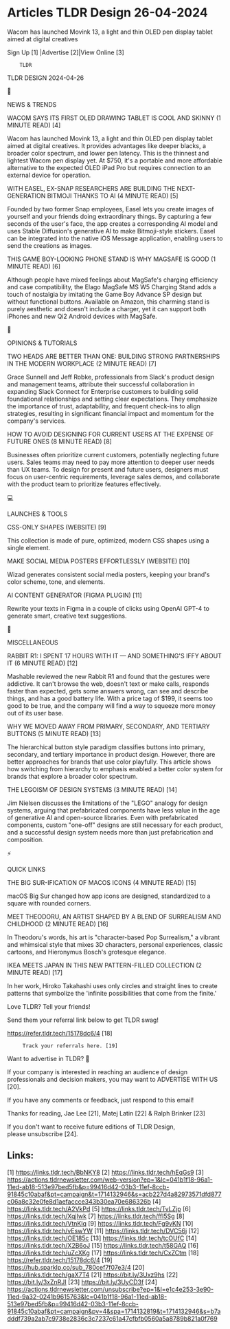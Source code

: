 # Articles TLDR Design 26-04-2024

Wacom has launched Movink 13, a light and thin OLED pen display tablet
aimed at digital creatives  

 Sign Up [1] |Advertise [2]|View Online [3] 

		TLDR 

TLDR DESIGN 2024-04-26

📱 

NEWS & TRENDS

 WACOM SAYS ITS FIRST OLED DRAWING TABLET IS COOL AND SKINNY (1 MINUTE
READ) [4] 

 Wacom has launched Movink 13, a light and thin OLED pen display
tablet aimed at digital creatives. It provides advantages like deeper
blacks, a broader color spectrum, and lower pen latency. This is the
thinnest and lightest Wacom pen display yet. At $750, it's a portable
and more affordable alternative to the expected OLED iPad Pro but
requires connection to an external device for operation. 

 WITH EASEL, EX-SNAP RESEARCHERS ARE BUILDING THE NEXT-GENERATION
BITMOJI THANKS TO AI (4 MINUTE READ) [5] 

 Founded by two former Snap employees, Easel lets you create images of
yourself and your friends doing extraordinary things. By capturing a
few seconds of the user's face, the app creates a corresponding AI
model and uses Stable Diffusion's generative AI to make Bitmoji-style
stickers. Easel can be integrated into the native iOS Message
application, enabling users to send the creations as images. 

 THIS GAME BOY-LOOKING PHONE STAND IS WHY MAGSAFE IS GOOD (1 MINUTE
READ) [6] 

 Although people have mixed feelings about MagSafe's charging
efficiency and case compatibility, the Elago MagSafe MS W5 Charging
Stand adds a touch of nostalgia by imitating the Game Boy Advance SP
design but without functional buttons. Available on Amazon, this
charming stand is purely aesthetic and doesn't include a charger, yet
it can support both iPhones and new Qi2 Android devices with MagSafe. 

🚀 

OPINIONS & TUTORIALS

 TWO HEADS ARE BETTER THAN ONE: BUILDING STRONG PARTNERSHIPS IN THE
MODERN WORKPLACE (2 MINUTE READ) [7] 

 Grace Sunnell and Jeff Robke, professionals from Slack's product
design and management teams, attribute their successful collaboration
in expanding Slack Connect for Enterprise customers to building solid
foundational relationships and setting clear expectations. They
emphasize the importance of trust, adaptability, and frequent
check-ins to align strategies, resulting in significant financial
impact and momentum for the company's services. 

 HOW TO AVOID DESIGNING FOR CURRENT USERS AT THE EXPENSE OF FUTURE
ONES (8 MINUTE READ) [8] 

 Businesses often prioritize current customers, potentially neglecting
future users. Sales teams may need to pay more attention to deeper
user needs than UX teams. To design for present and future users,
designers must focus on user-centric requirements, leverage sales
demos, and collaborate with the product team to prioritize features
effectively. 

💻 

LAUNCHES & TOOLS

 CSS-ONLY SHAPES (WEBSITE) [9] 

 This collection is made of pure, optimized, modern CSS shapes using a
single element. 

 MAKE SOCIAL MEDIA POSTERS EFFORTLESSLY (WEBSITE) [10] 

 Wizad generates consistent social media posters, keeping your brand's
color scheme, tone, and elements. 

 AI CONTENT GENERATOR (FIGMA PLUGIN) [11] 

 Rewrite your texts in Figma in a couple of clicks using OpenAI GPT-4
to generate smart, creative text suggestions. 

🎁 

MISCELLANEOUS

 RABBIT R1: I SPENT 17 HOURS WITH IT — AND SOMETHING'S IFFY ABOUT IT
(6 MINUTE READ) [12] 

 Mashable reviewed the new Rabbit R1 and found that the gestures were
addictive. It can't browse the web, doesn't text or make calls,
responds faster than expected, gets some answers wrong, can see and
describe things, and has a good battery life. With a price tag of
$199, it seems too good to be true, and the company will find a way to
squeeze more money out of its user base. 

 WHY WE MOVED AWAY FROM PRIMARY, SECONDARY, AND TERTIARY BUTTONS (5
MINUTE READ) [13] 

 The hierarchical button style paradigm classifies buttons into
primary, secondary, and tertiary importance in product design.
However, there are better approaches for brands that use color
playfully. This article shows how switching from hierarchy to emphasis
enabled a better color system for brands that explore a broader color
spectrum. 

 THE LEGOISM OF DESIGN SYSTEMS (3 MINUTE READ) [14] 

 Jim Nielsen discusses the limitations of the "LEGO" analogy for
design systems, arguing that prefabricated components have less value
in the age of generative AI and open-source libraries. Even with
prefabricated components, custom "one-off" designs are still necessary
for each product, and a successful design system needs more than just
prefabrication and composition. 

⚡ 

QUICK LINKS

 THE BIG SUR-IFICATION OF MACOS ICONS (4 MINUTE READ) [15] 

 macOS Big Sur changed how app icons are designed, standardized to a
square with rounded corners. 

 MEET THEODORU, AN ARTIST SHAPED BY A BLEND OF SURREALISM AND
CHILDHOOD (2 MINUTE READ) [16] 

 In Theodoru's words, his art is "character-based Pop Surrealism," a
vibrant and whimsical style that mixes 3D characters, personal
experiences, classic cartoons, and Hieronymus Bosch's grotesque
elegance. 

 IKEA MEETS JAPAN IN THIS NEW PATTERN-FILLED COLLECTION (2 MINUTE
READ) [17] 

 In her work, Hiroko Takahashi uses only circles and straight lines to
create patterns that symbolize the 'infinite possibilities that come
from the finite.' 

Love TLDR? Tell your friends!

 Send them your referral link below to get TLDR swag! 

 https://refer.tldr.tech/15178dc6/4 [18] 

		 Track your referrals here. [19] 

Want to advertise in TLDR? 📰

 If your company is interested in reaching an audience of design
professionals and decision makers, you may want to ADVERTISE WITH US
[20]. 

 If you have any comments or feedback, just respond to this email! 

Thanks for reading, 
Jae Lee [21], Matej Latin [22] & Ralph Brinker [23] 

If you don't want to receive future editions of TLDR Design,
please unsubscribe [24]. 

 

Links:
------
[1] https://links.tldr.tech/BbNKY8
[2] https://links.tldr.tech/hEqGs9
[3] https://actions.tldrnewsletter.com/web-version?ep=1&lc=041b1f18-96a1-11ed-ab18-513e97bed5fb&p=99416d42-03b3-11ef-8ccb-91845c10abaf&pt=campaign&t=1714132946&s=acb227d4a82973571dfd877c06a8c32e0fe8d1aefaccce343b30ea70e686326b
[4] https://links.tldr.tech/A2VkPd
[5] https://links.tldr.tech/TvLZjp
[6] https://links.tldr.tech/XqjIwk
[7] https://links.tldr.tech/ffl5Sg
[8] https://links.tldr.tech/VtnKlq
[9] https://links.tldr.tech/Fg9vKN
[10] https://links.tldr.tech/vEswYW
[11] https://links.tldr.tech/DVC56j
[12] https://links.tldr.tech/OE185c
[13] https://links.tldr.tech/tcOUfC
[14] https://links.tldr.tech/X2B6oJ
[15] https://links.tldr.tech/t58GAQ
[16] https://links.tldr.tech/uZcXKg
[17] https://links.tldr.tech/CxZCtm
[18] https://refer.tldr.tech/15178dc6/4
[19] https://hub.sparklp.co/sub_780cef7f07e3/4
[20] https://links.tldr.tech/gaX7T4
[21] https://bit.ly/3Uxz9hs
[22] https://bit.ly/3xZnRJI
[23] https://bit.ly/3UyCD3f
[24] https://actions.tldrnewsletter.com/unsubscribe?ep=1&l=e1c4e253-3e90-11ed-9a32-0241b9615763&lc=041b1f18-96a1-11ed-ab18-513e97bed5fb&p=99416d42-03b3-11ef-8ccb-91845c10abaf&pt=campaign&pv=4&spa=1714132819&t=1714132946&s=b7adddf739a2ab7c9738e2836c3c7237c61a47cfbfb0560a5a8789b821a0f769
